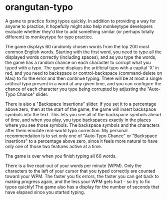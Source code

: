 # orangutan-typo
A game to practice fixing typos quickly.  In addition to providing a way for anyone to practice, it hopefully might also help monkeytype developers evaluate whether they'd like to add something similar (or perhaps totally different) to monkeytype for typo practice. 

The game displays 60 randomly chosen words from the top 200 most common English words.  Starting with the first word, you need to type all the displayed words correctly (including spaces), and as you type the words, the game has a random chance on each character to corrupt what you typed with a typo.  The game displays the artificial typo with a capital 'X' in red, and you need to backspace or control-backspace (command-delete on Mac) to fix the error and then continue typing.  There will be at most a single artifical typo present in a word at any given time, and you can configure the chance of each character you type being corrupted by adjusting the "Auto-Typo Chance" slider.

There is also a "Backspace Insertions" slider.  If you set it to a percentage above zero, then at the start of the game, the game will insert backspace symbols into the text.  This lets you see all of the backspace symbols ahead of time, and when you play, you type backspaces exactly in the places where you see those symbols.  The backspace symbols and the characters after them emulate real-world typo correction.  My personal recommendation is to set only one of "Auto-Typo Chance" or "Backspace Insertions" to a percentage above zero, since it feels more natural to have only one of those two features active at a time.

The game is over when you finish typing all 60 words.

There is a live read-out of your words per minute (WPM).  Only the characters to the left of your cursor that you typed correctly are counted toward your WPM.  The faster you fix errors, the faster you can get back to making progress again, and the less your WPM gets hurt - so try to fix typos quickly!  The game also has a display for the number of seconds that have elapsed since you started typing.
